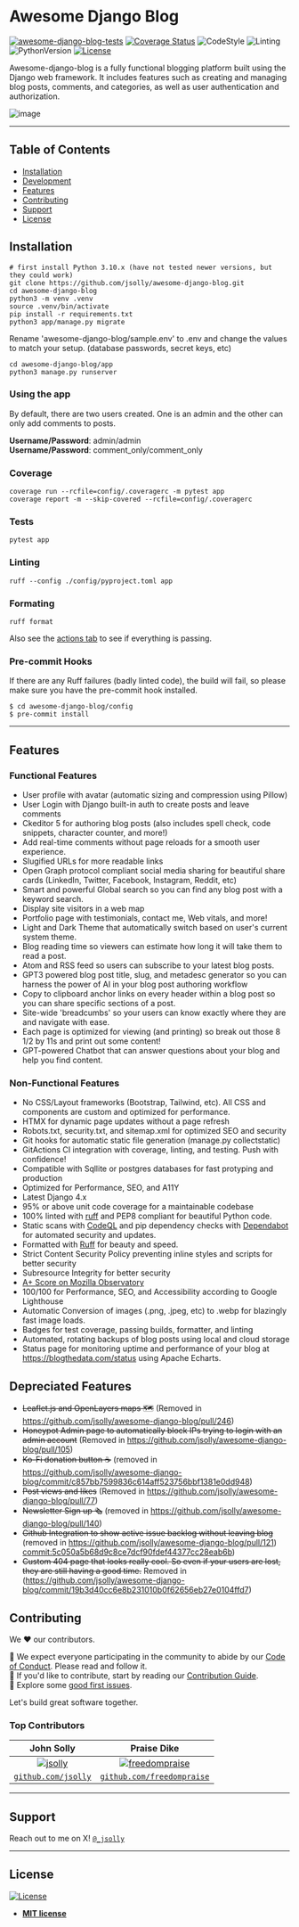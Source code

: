 # Awesome Django Blog

[![awesome-django-blog-tests](https://github.com/jsolly/awesome-django-blog/actions/workflows/django-test-deploy-master.yaml/badge.svg)](https://github.com/jsolly/awesome-django-blog/actions/workflows/django-test-deploy-master.yaml)
[![Coverage Status](https://coveralls.io/repos/github/jsolly/awesome-django-blog/badge.svg?branch=master&service=github)](https://coveralls.io/github/jsolly/awesome-django-blog?branch=master)
![CodeStyle](https://img.shields.io/badge/ruff-orange?logo=ruff&label=code-style)
![Linting](https://img.shields.io/badge/ruff-orange?logo=ruff&label=linting)
![PythonVersion](https://img.shields.io/badge/3.11-yellow?logo=Python&logoColor=yellow&label=Python)
[![License](https://img.shields.io/:license-mit-blue.svg?style=flat-square)](http://badges.mit-license.org)

Awesome-django-blog is a fully functional blogging platform built using the Django web framework. It includes features such as creating and managing blog posts, comments, and categories, as well as user authentication and authorization.

![image](https://github.com/jsolly/awesome-django-blog/assets/9572232/e0066fc2-d68e-4561-b3e4-18ece55e09b2)



---

## Table of Contents

- [Installation](#installation)
- [Development](#development)
- [Features](#features)
- [Contributing](#contributing)
- [Support](#support)
- [License](#license)

## Installation

```shell
# first install Python 3.10.x (have not tested newer versions, but they could work)
git clone https://github.com/jsolly/awesome-django-blog.git
cd awesome-django-blog
python3 -m venv .venv
source .venv/bin/activate
pip install -r requirements.txt
python3 app/manage.py migrate
```

Rename 'awesome-django-blog/sample.env' to .env and change the values to match your setup. 
            (database passwords, secret keys, etc)

```shell
cd awesome-django-blog/app
python3 manage.py runserver
```


<!-- ## Installation (Docker)

```shell
git clone https://github.com/jsolly/awesome-django-blog.git
cd awesome-django-blog
docker-compose build
docker-compose run --rm app sh -c "python manage.py createsuperuser"
docker-compose up
``` -->

### Using the app
By default, there are two users created. One is an admin and the other can only add comments to posts. 

**Username/Password**: admin/admin<br>
**Username/Password**: comment_only/comment_only

### Coverage

```shell
coverage run --rcfile=config/.coveragerc -m pytest app
coverage report -m --skip-covered --rcfile=config/.coveragerc
```

### Tests

```shell
pytest app
```

### Linting

```shell
ruff --config ./config/pyproject.toml app
```

### Formating

```shell
ruff format
```

Also see the [actions tab](https://github.com/jsolly/awesome-django-blog/actions)
to see if everything is passing.

### Pre-commit Hooks

If there are any Ruff failures (badly linted code), the build will fail, so please make sure you have the pre-commit hook installed.

```
$ cd awesome-django-blog/config
$ pre-commit install
```

---

## Features

### Functional Features

- User profile with avatar (automatic sizing and compression using Pillow)
- User Login with Django built-in auth to create posts and leave comments
- Ckeditor 5 for authoring blog posts (also includes spell check, code snippets, character
  counter, and more!)
- Add real-time comments without page reloads for a smooth user experience.
- Slugified URLs for more readable links
- Open Graph protocol compliant social media sharing for beautiful share cards (LinkedIn, Twitter, Facebook, Instagram, Reddit, etc)
- Smart and powerful Global search so you can find any blog post with a keyword search.
- Display site visitors in a web map
- Portfolio page with testimonials, contact me, Web vitals, and more!
- Light and Dark Theme that automatically switch based on user's current system theme.
- Blog reading time so viewers can estimate how long it will take them to read a post.
- Atom and RSS feed so users can subscribe to your latest blog posts.
- GPT3 powered blog post title, slug, and metadesc generator so you can harness the power of AI in your blog post authoring workflow
- Copy to clipboard anchor links on every header within a blog post so you can share specific sections of a post.
- Site-wide 'breadcumbs' so your users can know exactly where they are and navigate with ease.
- Each page is optimized for viewing (and printing) so break out those 8 1/2 by 11s and print out some content!
- GPT-powered Chatbot that can answer questions about your blog and help you find content.

### Non-Functional Features

- No CSS/Layout frameworks (Bootstrap, Tailwind, etc). All CSS and components are custom and optimized for performance.
- HTMX for dynamic page updates without a page refresh
- Robots.txt, security.txt, and sitemap.xml for optimized SEO and security
- Git hooks for automatic static file generation (manage.py collectstatic)
- GitActions CI integration with coverage, linting, and testing. Push with confidence!
- Compatible with Sqllite or postgres databases for fast protyping and production
- Optimized for Performance, SEO, and A11Y
- Latest Django 4.x
- 95% or above unit code coverage for a maintainable codebase
- 100% linted with [ruff](https://pypi.org/project/ruff/) and PEP8 compliant for beautiful Python code.
- Static scans with [CodeQL](https://codeql.github.com/) and pip
  dependency checks with [Dependabot](https://github.com/dependabot) for automated security and updates.
- Formatted with [Ruff](https://github.com/astral-sh/ruff) for beauty and speed.
- Strict Content Security Policy preventing inline styles and scripts for better security
- Subresource Integrity for better security
- [A+ Score on Mozilla Observatory](<[url](https://observatory.mozilla.org/analyze/blogthedata.com)>)
- 100/100 for Performance, SEO, and Accessibility according to Google Lighthouse
- Automatic Conversion of images (.png, .jpeg, etc) to .webp for blazingly fast image loads.
- Badges for test coverage, passing builds, formatter, and linting
- Automated, rotating backups of blog posts using local and cloud storage
- Status page for monitoring uptime and performance of your blog at https://blogthedata.com/status using Apache Echarts.

## Depreciated Features

- ~~Leaflet.js and OpenLayers maps 🗺~~ (Removed in https://github.com/jsolly/awesome-django-blog/pull/246)
- ~~Honeypot Admin page to automatically block IPs trying to login with an admin account~~ (Removed in
  https://github.com/jsolly/awesome-django-blog/pull/105)
- ~~Ko-Fi donation button ☕️~~ (removed in https://github.com/jsolly/awesome-django-blog/commit/c857bb7599836c614aff523756bbf1381e0dd948)
- ~~Post views and likes~~ (Removed in
  https://github.com/jsolly/awesome-django-blog/pull/77)
- ~~Newsletter Sign up 🗞~~ (removed in https://github.com/jsolly/awesome-django-blog/pull/140)
- ~~Github Integration to show active issue backlog without leaving blog~~ (removed
  in https://github.com/jsolly/awesome-django-blog/pull/121)
  [commit:5c050a5b68d9c8ce7dcf90fdef44377cc28eab6b](https://github.com/jsolly/awesome-django-blog/commit/5c050a5b68d9c8ce7dcf90fdef44377cc28eab6b))
- ~~Custom 404 page that looks really cool. So even if your users are lost, they are still having a good time.~~ Removed in (https://github.com/jsolly/awesome-django-blog/commit/19b3d40cc6e8b231010b0f62656eb27e0104ffd7)

## Contributing

We ♥️ our contributors.

📕 We expect everyone participating in the community to abide by our [Code of Conduct](https://github.com/jsolly/awesome-django-blog/blob/master/docs/CODE_OF_CONDUCT.md). Please read and follow it. <br>
🤝 If you'd like to contribute, start by reading our [Contribution Guide](https://github.com/jsolly/awesome-django-blog/blob/master/docs/CONTRIBUTING.md).<br>
👾 Explore some [good first issues](https://github.com/jsolly/awesome-django-blog/labels/good_first_issue).<br>

Let's build great software together.

### Top Contributors

|                                               John Solly                                               |                                                     Praise Dike                                                      |
| :----------------------------------------------------------------------------------------------------: | :------------------------------------------------------------------------------------------------------------------: |
|   [![jsolly](https://avatars1.githubusercontent.com/u/9572232?v=3&s=200)](https://github.com/jsolly)   |  [![freedompraise](https://avatars1.githubusercontent.com/u/70984186?v=4&s=200)](https://github.com/freedompraise)   |
| <a href="https://github.com/jsolly" rel="noopener noreferrer" target="_blank"> `github.com/jsolly`</a> | <a href="https://github.com/freedompraise" rel="noopener noreferrer" target="_blank"> `github.com/freedompraise`</a> |

---

## Support

Reach out to me on X!
  <a href="https://twitter.com/_jsolly" rel="noopener noreferrer" target="_blank">
  `@_jsolly`</a>

---

## License

[![License](http://img.shields.io/:license-mit-blue.svg?style=flat-square)](http://badges.mit-license.org)

- **[MIT license](http://opensource.org/licenses/mit-license.php)**
